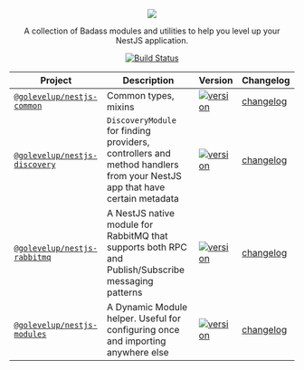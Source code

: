 <p align="center">
    <image src="nestpluslogo.svg">
</p>

<p align="center">
A collection of Badass modules and utilities to help you level up your NestJS application. 
</p>

<p align="center">
</p>

<span align="center">

[![Build Status](https://dev.azure.com/golevelup/nestjs/_apis/build/status/golevelup.nestjs?branchName=master)](https://dev.azure.com/golevelup/nestjs/_build/latest?definitionId=1&branchName=master)

</span>

| Project                                               | Description                                                                                                              | Version                                                                                                                               | Changelog                                      |
| ----------------------------------------------------- | ------------------------------------------------------------------------------------------------------------------------ | ------------------------------------------------------------------------------------------------------------------------------------- | ---------------------------------------------- |
| [`@golevelup/nestjs-common`](./packages/common)       | Common types, mixins                                                                                                     | [![version](https://img.shields.io/npm/v/@golevelup/nestjs-common.svg)](https://www.npmjs.com/package/@golevelup/nestjs-common)       | [changelog](./packages/common/CHANGELOG.md)    |
| [`@golevelup/nestjs-discovery`](./packages/discovery) | `DiscoveryModule` for finding providers, controllers and method handlers from your NestJS app that have certain metadata | [![version](https://img.shields.io/npm/v/@golevelup/nestjs-discovery.svg)](https://www.npmjs.com/package/@golevelup/nestjs-discovery) | [changelog](./packages/discovery/CHANGELOG.md) |
| [`@golevelup/nestjs-rabbitmq`](./packages/rabbitmq)   | A NestJS native module for RabbitMQ that supports both RPC and Publish/Subscribe messaging patterns                      | [![version](https://img.shields.io/npm/v/@golevelup/nestjs-rabbitmq.svg)](https://www.npmjs.com/package/@golevelup/nestjs-rabbitmq)   | [changelog](./packages/rabbitmq/CHANGELOG.md)  |
| [`@golevelup/nestjs-modules`](./packages/modules)     | A Dynamic Module helper. Useful for configuring once and importing anywhere else                                         | [![version](https://img.shields.io/npm/v/@golevelup/nestjs-modules.svg)](https://www.npmjs.com/package/@golevelup/nestjs-modules)     | [changelog](./packages/modules/CHANGELOG.md)   |
